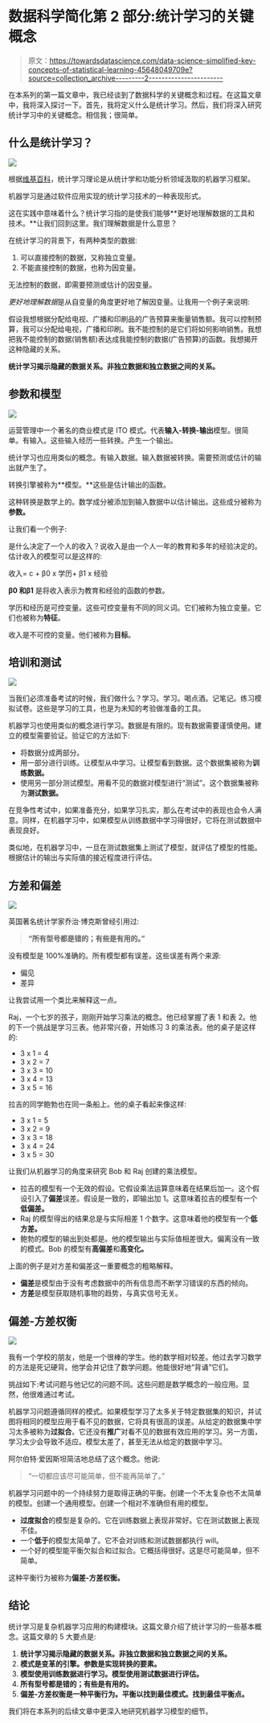 # 数据科学简化第 2 部分:统计学习的关键概念

> 原文：<https://towardsdatascience.com/data-science-simplified-key-concepts-of-statistical-learning-45648049709e?source=collection_archive---------2----------------------->

在本系列的第一篇文章中，我已经谈到了数据科学的关键概念和过程。在这篇文章中，我将深入探讨一下。首先，我将定义什么是统计学习。然后，我们将深入研究统计学习中的关键概念。相信我；很简单。

## 什么是统计学习？

![](img/07943b37fa2837a989499506ef58b074.png)

根据[维基百科](https://en.wikipedia.org/wiki/Statistical_learning_theory)，统计学习理论是从统计学和功能分析领域汲取的机器学习框架。

机器学习是通过软件应用实现的统计学习技术的一种表现形式。

这在实践中意味着什么？统计学习指的是使我们能够**更好地理解数据的工具和技术。**让我们回到这里。我们理解数据是什么意思？

在统计学习的背景下，有两种类型的数据:

1.  可以直接控制的数据，又称独立变量。
2.  不能直接控制的数据，也称为因变量。

无法控制的数据，即需要预测或估计的因变量。

*更好地理解数据*是从自变量的角度更好地了解因变量。让我用一个例子来说明:

假设我想根据分配给电视、广播和印刷品的广告预算来衡量销售额。我可以控制预算，我可以分配给电视，广播和印刷。我不能控制的是它们将如何影响销售。我想把我不能控制的数据(销售额)表达成我能控制的数据(广告预算)的函数。我想揭开这种隐藏的关系。

**统计学习揭示隐藏的数据关系。非独立数据和独立数据之间的关系。**

## 参数和模型

![](img/955bb1b31739a127a495cde8b04a93b9.png)

运营管理中一个著名的商业模式是 ITO 模式。代表**输入-转换-输出**模型。很简单。有输入。这些输入经历一些转换。产生一个输出。

统计学习也应用类似的概念。有输入数据。输入数据被转换。需要预测或估计的输出就产生了。

转换引擎被称为**模型。**这些是估计输出的函数。

这种转换是数学上的。数学成分被添加到输入数据中以估计输出。这些成分被称为**参数。**

让我们看一个例子:

是什么决定了一个人的收入？说收入是由一个人一年的教育和多年的经验决定的。估计收入的模型可以是这样的:

收入= c + β0 x 学历+ β1 x 经验

**β0 和β1** 是将收入表示为教育和经验的函数的参数。

学历和经历是可控变量。这些可控变量有不同的同义词。它们被称为独立变量。它们也被称为**特征**。

收入是不可控的变量。他们被称为**目标**。

## 培训和测试

![](img/a7a7808dd33b121aa1a254771f927a43.png)

当我们必须准备考试的时候，我们做什么？学习。学习。喝点酒。记笔记。练习模拟试卷。这些是学习的工具，也是为未知的考验做准备的工具。

机器学习也使用类似的概念进行学习。数据是有限的。现有数据需要谨慎使用。建立的模型需要验证。验证它的方法如下:

*   将数据分成两部分。
*   用一部分进行训练。让模型从中学习。让模型看到数据。这个数据集被称为**训练数据。**
*   使用另一部分测试模型。用看不见的数据对模型进行“测试”。这个数据集被称为**测试数据。**

在竞争性考试中，如果准备充分，如果学习扎实，那么在考试中的表现也会令人满意。同样，在机器学习中，如果模型从训练数据中学习得很好，它将在测试数据中表现良好。

类似地，在机器学习中，一旦在测试数据集上测试了模型，就评估了模型的性能。根据估计的输出与实际值的接近程度进行评估。

## 方差和偏差

![](img/d0f5a1192ca9c9b2fdea301cc7d9399a.png)

英国著名统计学家乔治·博克斯曾经引用过:

> **“所有型号都是错的；有些是有用的。”**

没有模型是 100%准确的。所有模型都有误差。这些误差有两个来源:

*   偏见
*   差异

让我尝试用一个类比来解释这一点。

Raj，一个七岁的孩子，刚刚开始学习乘法的概念。他已经掌握了表 1 和表 2。他的下一个挑战是学习三表。他非常兴奋，开始练习 3 的乘法表。他的桌子是这样的:

*   3 x 1 = 4
*   3 x 2 = 7
*   3 x 3 = 10
*   3 x 4 = 13
*   3 x 5 = 16

拉吉的同学鲍勃也在同一条船上。他的桌子看起来像这样:

*   3 x 1 = 5
*   3 x 2 = 9
*   3 x 3 = 18
*   3 x 4 = 24
*   3 x 5 = 30

让我们从机器学习的角度来研究 Bob 和 Raj 创建的乘法模型。

*   拉吉的模型有一个无效的假设。它假设乘法运算意味着在结果后加一。这个假设引入了**偏差**误差。假设是一致的，即输出加 1。这意味着拉吉的模型有一个**低偏差。**
*   Raj 的模型得出的结果总是与实际相差 1 个数字。这意味着他的模型有一个**低方差。**
*   鲍勃的模型的输出到处都是。他的模型输出与实际值相差很大。偏离没有一致的模式。Bob 的模型有**高偏差**和**高变化。**

上面的例子是对方差和偏差这一重要概念的粗略解释。

*   **偏差**是模型由于没有考虑数据中的所有信息而不断学习错误的东西的倾向。
*   **方差**是模型获取随机事物的趋势，与真实信号无关。

## 偏差-方差权衡

![](img/7f31f9715fd2da53307c8ad95b0fe079.png)

我有一个学校的朋友，他是一个很棒的学生。他的数学相对较差。他过去学习数学的方法是死记硬背。他学会并记住了数学问题。他能很好地“背诵”它们。

挑战如下:考试问题与他记忆的问题不同。这些问题是数学概念的一般应用。显然，他很难通过考试。

机器学习问题遵循同样的模式。如果模型学习了太多关于特定数据集的知识，并试图将相同的模型应用于看不见的数据，它将具有很高的误差。从给定的数据集中学习太多被称为**过拟合**。它还没有**推广**对看不见的数据有效应用的学习。另一方面，学习太少会导致不适应。模型太差了，甚至无法从给定的数据中学习。

阿尔伯特·爱因斯坦简洁地总结了这个概念。他说:

> “一切都应该尽可能简单，但不能再简单了。”

机器学习问题中的一个持续努力是取得正确的平衡。创建一个不太复杂也不太简单的模型。创建一个通用模型。创建一个相对不准确但有用的模型。

*   **过度拟合**的模型是复杂的。它在训练数据上表现非常好。它在测试数据上表现不佳。
*   一个**低于**的模型太简单了。它不会对训练和测试数据都执行 will。
*   一个好的模型能平衡欠拟合和过拟合。它概括得很好。这是尽可能简单，但不简单。

这种平衡行为被称为**偏差-方差权衡。**

## 结论

统计学习是复杂机器学习应用的构建模块。这篇文章介绍了统计学习的一些基本概念。这篇文章的 5 大要点是:

1.  **统计学习揭示隐藏的数据关系。非独立数据和独立数据之间的关系。**
2.  **模式是变革的引擎。参数是实现转换的要素。**
3.  **模型使用训练数据进行学习。模型使用测试数据进行评估。**
4.  **所有型号都是错的；有些是有用的。**
5.  **偏差-方差权衡是一种平衡行为。平衡以找到最佳模式。找到最佳平衡点。**

我们将在本系列的后续文章中更深入地研究机器学习模型的细节。